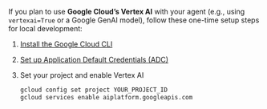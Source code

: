 <!-- [START cloud_setup] -->
If you plan to use **Google Cloud’s Vertex AI** with your agent (e.g., using
`vertexai=True` or a Google GenAI model), follow these one-time setup steps for
local development:

1. [Install the Google Cloud CLI](https://cloud.google.com/sdk/docs/install)
1. [Set up Application Default Credentials (ADC)](https://cloud.google.com/docs/authentication/set-up-adc-local-dev-environment)
1. Set your project and enable Vertex AI

    ```bash
    gcloud config set project YOUR_PROJECT_ID
    gcloud services enable aiplatform.googleapis.com
    ```

[install-python]: https://wiki.python.org/moin/BeginnersGuide/Download
[install-pip]: https://pip.pypa.io/en/stable/installation/
[install-venv]: https://packaging.python.org/en/latest/tutorials/installing-packages/#creating-virtual-environments
[install-postgres]: https://www.postgresql.org/download/
<!-- [END cloud_setup] -->